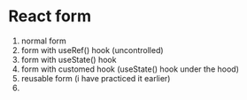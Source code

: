 # React form

1. normal form
2. form with useRef() hook (uncontrolled)
3. form with useState() hook
4. form with customed hook (useState() hook under the hood)
5. reusable form (i have practiced it earlier)
6.
